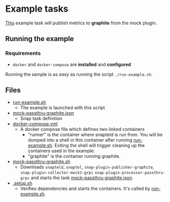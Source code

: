 # Example tasks

[This](mock-passthru-graphite.json) example task will publish metrics to **graphite** 
from the mock plugin.  

## Running the example

### Requirements
 * `docker` and `docker-compose` are **installed** and **configured** 

Running the sample is as *easy* as running the script `./run-example.sh`.  

## Files

- [run-example.sh](run-example.sh) 
    - The example is launched with this script     
- [mock-passthru-graphite.json](mock-passthru-graphite.json)
    - Snap task definition
- [docker-compose.yml](docker-compose.yml)
    - A docker compose file which defines two linked containers
        - "runner" is the container where snapteld is run from. You will be dumped 
        into a shell in this container after running 
        [run-example.sh](run-example.sh). Exiting the shell will 
        trigger cleaning up the containers used in the example.
        - "graphite" is the container running graphite.
- [mock-passthru-graphite.sh](mock-passthru-graphite.sh)
    - Downloads `snapteld`, `snaptel`, `snap-plugin-publisher-graphite`,
    `snap-plugin-collector-mock2-grpc` `snap-plugin-processor-passthru-grpc` and
    starts the task [mock-passthru-graphite.json](mock-passthru-graphite.json).
- [.setup.sh](.setup.sh)
    - Verifies dependencies and starts the containers.  It's called 
    by [run-example.sh](run-example.sh).